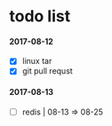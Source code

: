 # todo list
#### 2017-08-12  
  + [x] linux tar
  + [x] git pull requst  

#### 2017-08-13
  + [ ] redis | 08-13 => 08-25
